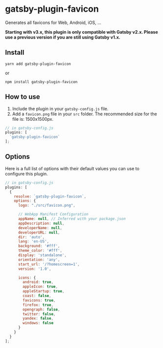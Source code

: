 # gatsby-plugin-favicon

Generates all favicons for Web, Android, iOS, ...

**Starting with v3.x, this plugin is only compatible with Gatsby v2.x. Please use a previous version if you are still using Gatsby v1.x.**

## Install

`yarn add gatsby-plugin-favicon`

or

`npm install gatsby-plugin-favicon`

## How to use

1. Include the plugin in your `gatsby-config.js` file.
2. Add a `favicon.png` file in your `src` folder. The recommended size for the
   file is: 1500x1500px.

```javascript
// in gatsby-config.js
plugins: [
  `gatsby-plugin-favicon`
];
```

## Options

Here is a full list of options with their default values you can use to configure this plugin.

```javascript
// in gatsby-config.js
plugins: [
  {
    resolve: `gatsby-plugin-favicon`,
    options: {
      logo: "./src/favicon.png",

      // WebApp Manifest Configuration
      appName: null, // Inferred with your package.json
      appDescription: null,
      developerName: null,
      developerURL: null,
      dir: 'auto',
      lang: 'en-US',
      background: '#fff',
      theme_color: '#fff',
      display: 'standalone',
      orientation: 'any',
      start_url: '/?homescreen=1',
      version: '1.0',

      icons: {
        android: true,
        appleIcon: true,
        appleStartup: true,
        coast: false,
        favicons: true,
        firefox: true,
        opengraph: false,
        twitter: false,
        yandex: false,
        windows: false
      }
    }
  }
];
```
